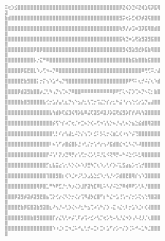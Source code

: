 ⠭⢖⡱⣪⣿⣿⣿⣿⣿⣿⣿⣿⣿⣿⣿⣿⣿⣿⣿⣿⣿⣿⣿⣿⣿⣿⣿⣿⣿⣿⣿⣿⣿⣿⣿⣿⡿⣝⢮⡱⣙⠮⣝⢾⣱⢯⡽⣯⢿⣽
⣷⣾⣿⣿⣿⣿⣿⣿⣿⣿⣿⣿⣿⣿⣿⣿⣿⣿⣿⣿⣿⣿⣿⣿⣿⣿⣿⣿⣿⣿⣿⣿⣿⣿⣿⣿⣻⡭⢖⡥⣋⢾⡹⡾⣽⢯⣿⣿⣿⣿
⣿⣿⣿⣿⣿⣿⣿⣿⣿⣿⣿⣿⣿⣿⣿⣿⣿⣿⣿⣿⣿⣿⣿⣿⣿⣿⣿⣿⣿⣿⣿⣿⣿⣿⣿⣿⢷⡻⡜⡴⣩⠶⣹⡽⣯⢿⣿⣾⣿⣿
⣿⣿⣿⣿⣿⣿⣿⣿⣿⣿⣿⣿⣿⣿⣿⣿⣿⣿⣿⣿⣿⣿⣿⣿⣿⣿⣿⣿⣿⣿⣿⣿⣿⣿⣿⣿⣯⢷⣙⠶⣡⢟⣵⣻⣽⣻⣯⣿⣿⣿
⣿⣿⣿⣿⣿⣿⣿⣿⣿⡿⣿⡿⣿⣿⣿⣿⣿⣿⣿⣿⣿⣿⣿⣿⣿⣿⣿⣿⣿⣿⣿⣿⣿⣿⣿⣿⣿⣻⢮⣻⣵⣻⣞⡷⣯⣷⢿⣿⣿⣿
⣿⣿⣿⣿⣿⣿⣿⣿⣿⡧⡐⣍⠛⠿⣿⣿⣿⣿⣿⣿⣿⣿⣿⣿⣿⣿⣿⣿⣿⣿⣿⣿⣿⣿⣿⣿⣿⣿⣿⣷⣯⣷⣿⣿⣷⣯⣿⣿⣿⣿
⣿⣿⣿⣿⣿⡿⣯⣟⣿⣇⠱⡠⢋⠲⠤⡙⠿⣿⣿⣿⣿⣿⣿⣿⣿⣿⣿⣿⣿⣿⣿⣿⣿⣿⣿⣿⣿⣿⣿⣿⣿⣿⣿⠿⢛⢋⠭⡐⣼⣿
⣿⣿⣿⣿⣿⣟⣷⣻⣿⣿⡅⡒⡍⢢⠱⣡⠚⢤⡙⢻⣿⣿⣿⣿⣿⣿⣿⣿⣿⣿⣿⣿⣿⣿⣿⣿⣿⣿⡿⠟⠫⠅⢆⡚⠬⡌⢆⠱⣾⣿
⣿⣿⣿⣿⡿⣾⣽⣻⣷⣿⣿⡴⣈⢃⠳⢠⡙⢢⢉⠦⡙⠿⣿⣿⠿⠿⠿⠿⠿⠿⠿⠿⠿⠿⡿⠟⡋⢅⠢⡍⡱⢉⠦⡙⠢⢍⡂⣷⣿⣿
⣿⣿⣿⣿⣿⣷⣿⣻⣿⣿⣿⣿⣧⢊⡒⣡⡜⣤⢃⣆⡙⢢⠑⣢⡜⣂⢣⢉⡒⢩⣌⡑⡎⡔⣂⠓⣬⠘⡔⢢⢑⢊⡔⣡⡙⣤⣼⣿⣿⣿
⣿⣿⣿⣿⣿⣿⣿⣿⣿⣿⣿⣿⣿⣿⣧⢳⣾⡷⢏⣮⣹⢮⢻⡵⣧⠿⣬⢏⣽⣫⠾⣽⡸⡵⣭⢟⣮⣻⡵⡏⡞⡼⢧⢳⣽⣿⣿⣿⣿⣿
⣿⣿⣿⣿⣿⣿⣿⣿⣿⣿⣿⣿⣿⣿⣿⡮⢫⠑⡎⠴⡉⢖⡈⠖⣉⠦⡑⢎⠤⢋⠲⢡⢣⡑⠦⡘⢤⢃⠦⡑⣦⣑⣮⣾⣿⢿⣽⣿⣿⣿
⣿⣿⣿⣿⣿⣿⣿⣿⣿⣿⣿⣿⣿⣿⣿⢃⡃⠎⡔⢣⣼⣂⠬⡑⡌⢢⢉⠆⣊⠅⡣⢅⡒⢌⣶⣁⢎⠰⢢⠑⡬⢙⣿⣿⣿⣿⣿⣿⣿⣿
⣿⣿⣿⣿⣿⣿⣿⣿⣿⣿⣿⣿⣿⣿⠇⠦⢡⠋⡴⣿⣮⣿⡧⣘⠰⢃⡌⡒⢡⠚⡔⢢⠜⣯⣾⣿⣎⠲⣁⠣⢌⠣⠼⣿⣿⣿⣿⣿⣿⣿
⣿⣿⣿⣿⣿⣿⣿⣿⣿⣿⣿⣿⣿⡟⠬⢡⠃⡝⡰⣙⠻⡛⡔⢡⢋⡒⢌⡡⢃⠭⡘⣅⠪⢝⠻⡛⠤⠓⠬⣑⢊⠥⣃⢿⣿⣿⣿⣿⣿⣿
⣿⣿⣿⣿⣿⣿⣿⣿⣿⣿⣿⣿⣿⡋⣆⣧⣭⣔⢡⢂⠣⡑⢌⠦⠱⡸⣛⠳⡉⢆⠱⡠⢃⠎⡱⠌⣅⣫⣴⣦⡡⢒⢡⡚⣿⣿⣿⣿⣿⣿
⣿⣿⣿⣿⣿⣿⣿⣿⣿⣿⣿⣿⣿⢹⣿⣿⣻⣿⡆⢎⠱⣈⠖⡨⢃⡱⣠⣣⣑⣊⠱⡐⢣⡘⠔⡩⣾⣿⣟⣿⢿⡎⢢⠱⣹⣿⣿⣿⣿⣿
⣿⣿⣿⣿⣿⣿⣿⣿⣿⣿⢿⡿⣿⣁⠛⠳⠟⣋⡘⢂⠳⡰⢌⡱⣸⡟⣽⢳⣏⠿⣇⠥⠣⡜⠬⣑⡙⠿⢾⠿⠟⡡⢃⠧⡘⣿⣿⣿⣿⣿
⣿⣿⣿⡿⣽⣻⡾⣽⡾⣽⣻⣟⣿⣦⢉⡕⢊⡔⢌⠣⡑⡒⢌⡔⢩⠻⣼⡳⣎⣿⠋⡆⠓⣌⠒⣡⢘⢡⠒⡌⡒⡡⢍⢢⢑⢻⣿⣽⣿⣿
⣿⣿⣿⣿⣟⣷⡿⣯⣿⣽⣷⣻⣽⣿⣆⠜⢢⡘⠤⢃⡱⢌⠢⠜⣂⠓⣢⢉⠴⢡⠓⡌⡱⠠⣍⠰⣌⢂⠇⡒⣡⠱⣈⠆⢎⢼⣿⣿⣿⣿
⣿⣿⣿⣿⣿⣻⣿⣿⣷⣿⣻⣿⣿⣿⣿⡏⡔⣌⢣⢃⠖⡬⢁⠏⡴⢩⠔⣊⠔⢣⡉⢖⡡⢓⠤⢣⡘⣌⠲⡱⢠⠣⢜⡸⡈⢆⣿⣿⣿⣿
⣿⣿⣿⣿⣿⣿⣿⣿⣿⣿⣿⣿⣿⣿⣿⠱⠰⣈⠆⣉⠲⣈⠥⠚⣄⢃⡚⠤⣉⠆⣉⠆⣡⠋⡔⡡⠒⡌⡱⢈⠥⠚⠤⣁⠳⣈⣿⣿⣿⣿